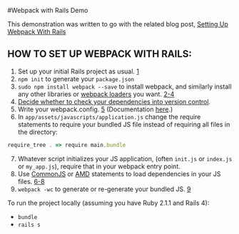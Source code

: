#Webpack with Rails Demo

This demonstration was written to go with the related blog post,
[Setting Up Webpack With Rails][webpack-with-rails-post]

[webpack-with-rails-post]: https://medium.com/brigade-engineering/setting-up-webpack-with-rails-c62aea149679

## HOW TO SET UP WEBPACK WITH RAILS:
1. Set up your initial Rails project as usual.  [1][1]
2. `npm init` to generate your `package.json`
3. `sudo npm install webpack --save` to install webpack, and similarly install
any other libraries or [webpack loaders][webpack-loaders] you want.  [2-4][2-4]
4. [Decide whether to check your dependencies into version control][commit-modules].
5. Write your webpack.config.  [5][5] (Documentation [here][webpack-config-docs].)
6. In `app/assets/javascripts/application.js` change the require statements to
require your bundled JS file instead of requiring all files in the directory:
```javascript
require_tree . => require main.bundle
```
7. Whatever script initializes your JS application, (often `init.js` or
`index.js` or `my_app.js`), require that in your webpack entry point.
8. Use [CommonJS][common-js] or [AMD][amd] statements to load dependencies in
your JS files.  [6-8][6-8]
9. `webpack -wc` to generate or re-generate your bundled JS.  [9][9]

To run the project locally (assuming you have Ruby 2.1.1 and Rails 4):
 * `bundle`
 * `rails s`

[1]: https://github.com/flarnie/webpack_bower_demo/commit/e237d090e55d53de7c9e54db77235b030035f895
[webpack-loaders]: http://webpack.github.io/docs/using-loaders.html
[2-4]: https://github.com/flarnie/webpack_bower_demo/commit/f64534a20278078394b2bfbe3fd4be5b18a54524
[commit-modules]: http://addyosmani.com/blog/checking-in-front-end-dependencies/
[5]: https://github.com/flarnie/webpack_bower_demo/commit/8c0ce125dc1b620533907c3ea6b14b0bdb9f4ed1
[webpack-config-docs]: http://webpack.github.io/docs/configuration.html
[common-js]: http://wiki.commonjs.org/wiki/Modules/1.1.1
[amd]: https://github.com/amdjs/amdjs-api
[6-8]: https://github.com/flarnie/webpack_bower_demo/commit/6e6e8dbd84ed013b2b97c63474665990891cc4d4
[9]: https://github.com/flarnie/webpack_bower_demo/commit/c275c253f5676d92f92dc358028b838033773f72
